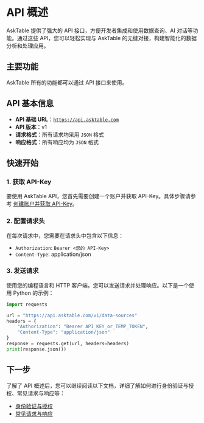 # API 概述

AskTable 提供了强大的 API 接口，方便开发者集成和使用数据查询、AI 对话等功能。通过这些 API，您可以轻松实现与 AskTable 的无缝对接，构建智能化的数据分析和处理应用。


## 主要功能

AskTable 所有的功能都可以通过 API 接口来使用。

## API 基本信息

- **API 基础 URL**：[`https://api.asktable.com`](https://api.asktable.com)
- **API 版本**：v1
- **请求格式**：所有请求均采用 `JSON` 格式
- **响应格式**：所有响应均为 `JSON` 格式

## 快速开始

### 1. 获取 API-Key

要使用 AskTable API，您首先需要创建一个账户并获取 API-Key。具体步骤请参考 [创建账户并获取 API-Key](../quick-start/create-account-and-get-api-token.md)。

### 2. 配置请求头

在每次请求中，您需要在请求头中包含以下信息：

- `Authorization`: `Bearer <您的 API-Key>`
- `Content-Type`: application/json

### 3. 发送请求

使用您的编程语言和 HTTP 客户端，您可以发送请求并处理响应。以下是一个使用 Python 的示例：

```python
import requests

url = "https://api.asktable.com/v1/data-sources"
headers = {
    "Authorization": "Bearer API_KEY_or_TEMP_TOKEN",
    "Content-Type": "application/json"
}
response = requests.get(url, headers=headers)
print(response.json())
```

## 下一步

了解了 API 概述后，您可以继续阅读以下文档，详细了解如何进行身份验证与授权、常见请求与响应等：

- [身份验证与授权](./authentication-and-authorization.md)
- [常见请求与响应](./common-requests-and-responses.md)
